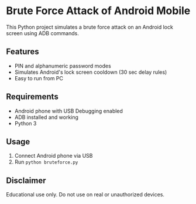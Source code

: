 # Brute Force Attack of Android Mobile

This Python project simulates a brute force attack on an Android lock screen using ADB commands.

## Features
- PIN and alphanumeric password modes
- Simulates Android's lock screen cooldown (30 sec delay rules)
- Easy to run from PC

## Requirements
- Android phone with USB Debugging enabled
- ADB installed and working
- Python 3

## Usage
1. Connect Android phone via USB
2. Run `python bruteforce.py`

## Disclaimer
Educational use only. Do not use on real or unauthorized devices.
